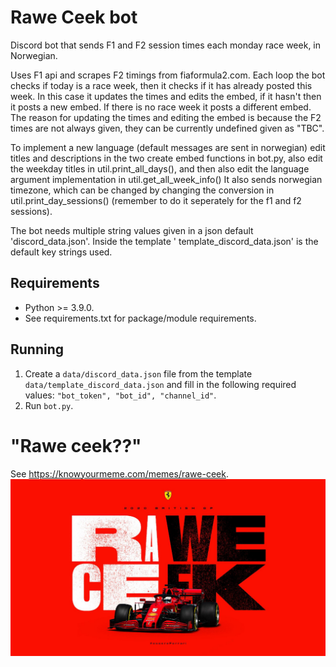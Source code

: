 # Rawe Ceek bot

Discord bot that sends F1 and F2 session times each monday race week, in Norwegian.

Uses F1 api and scrapes F2 timings from fiaformula2.com.
Each loop the bot checks if today is a race week, then it checks if it has already posted this week. In this case it
updates the times and edits the embed, if it hasn't then it posts a new embed. If there is no race week it posts a
different embed. The reason for updating the times and editing the embed is because the F2 times are not always given,
they can be currently undefined given as "TBC".

To implement a new language (default messages are sent in norwegian) edit titles and descriptions in the two create
embed functions in bot.py, also edit the weekday titles in util.print_all_days(), and then also edit the language
argument implementation in util.get_all_week_info()
It also sends norwegian timezone, which can be changed by changing the conversion in util.print_day_sessions() (remember
to do it seperately for the f1 and f2 sessions).

The bot needs multiple string values given in a json default 'discord_data.json'. Inside the template '
template_discord_data.json' is the default key strings used.

## Requirements

- Python >= 3.9.0.
- See requirements.txt for package/module requirements.

## Running
1. Create a `data/discord_data.json` file from the template `data/template_discord_data.json` and fill in the following required values: `"bot_token", "bot_id", "channel_id"`.
2. Run `bot.py`.


# "Rawe ceek??"
See https://knowyourmeme.com/memes/rawe-ceek.
![Rawe ceek origin](data/raweceek_origin_meme.jpg)
